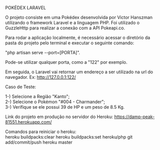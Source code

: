 POKÉDEX LARAVEL

O projeto consiste em uma Pokédex desenvolvida por Victor Hanszman utilizando o framework Laravel e a linguagem PHP. Foi utilizado o GuzzleHttp para realizar a conexão com a API Pokeapi.co.

Para rodar a aplicação localmente, é necessário acessar o diretório da pasta do projeto pelo terminal e executar o seguinte comando: 

"php artisan serve --port=[PORTA]".

Pode-se utilizar qualquer porta, como a "122" por exemplo.

Em seguida, o Laravel vai retornar um endereço a ser utilizado na url do navegador.
Ex: http://127.0.0.1:122/


Caso de Teste:

1-) Selecione a Região "Kanto";    
2-) Selecione o Pokémon "#004 - Charmander";     
3-) Verifique se ele possui 39 de HP e um peso de 8.5 Kg.       


Link do projeto em produção no servidor do Heroku:
https://damp-peak-81551.herokuapp.com/


Comandos para reiniciar o heroku:  
heroku buildpacks:clear
heroku buildpacks:set heroku/php
git add/commit/push heroku master
